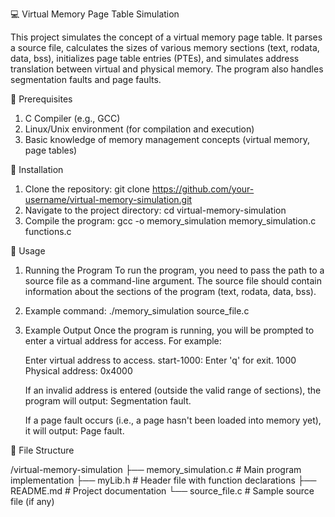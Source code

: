 💻 Virtual Memory Page Table Simulation

This project simulates the concept of a virtual memory page table. It parses a source file, calculates the sizes of various memory sections (text, rodata, data, bss), initializes page table entries (PTEs), and simulates address translation between virtual and physical memory. The program also handles segmentation faults and page faults.

📎 Prerequisites

1. C Compiler (e.g., GCC)
2. Linux/Unix environment (for compilation and execution)
3. Basic knowledge of memory management concepts (virtual memory, page tables)

📎 Installation

1. Clone the repository:
    git clone https://github.com/your-username/virtual-memory-simulation.git
2. Navigate to the project directory:
    cd virtual-memory-simulation
3. Compile the program:
    gcc -o memory_simulation memory_simulation.c functions.c

📎 Usage

1. Running the Program
    To run the program, you need to pass the path to a source file as a command-line argument. The source file should contain information about the sections of the program (text, rodata, data, bss).
2. Example command:
./memory_simulation source_file.c
3. Example Output
Once the program is running, you will be prompted to enter a virtual address for access. For example:

    Enter virtual address to access. start-1000: Enter 'q' for exit.
    1000
    Physical address: 0x4000

    If an invalid address is entered (outside the valid range of sections), the program will output:
    Segmentation fault.

    If a page fault occurs (i.e., a page hasn't been loaded into memory yet), it will output:
    Page fault.


📎  File Structure

/virtual-memory-simulation
├── memory_simulation.c      # Main program implementation
├── myLib.h                  # Header file with function declarations
├── README.md                # Project documentation
└── source_file.c            # Sample source file (if any)


